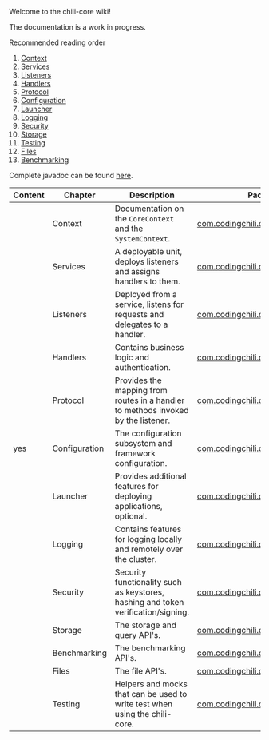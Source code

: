 Welcome to the chili-core wiki!

The documentation is a work in progress.

Recommended reading order
1. [Context](context)
2. [Services](services)
3. [Listeners](listeners)
4. [Handlers](handlers)
5. [Protocol](protocol)
6. [Configuration](configuration)
7. [Launcher](launcher)
8. [Logging](logging)
9. [Security](security)
10. [Storage](storage)
11. [Testing](testing)
12. [Files](files)
13. [Benchmarking](benchmarking)

Complete javadoc can be found [here](javadoc/).

|Content|Chapter|Description|Package|
|---|---|---|---|
||Context|Documentation on the `CoreContext` and the `SystemContext`.|[com.codingchili.core.context](https://github.com/codingchili/chili-core/tree/master/core/main/java/com/codingchili/core/context)
||Services|A deployable unit, deploys listeners and assigns handlers to them.|[com.codingchili.core.listener](https://github.com/codingchili/chili-core/tree/master/core/main/java/com/codingchili/core/listener)
||Listeners|Deployed from a service, listens for requests and delegates to a handler.|[com.codingchili.core.listener](https://github.com/codingchili/chili-core/tree/master/core/main/java/com/codingchili/core/listener)
||Handlers|Contains business logic and authentication.|[com.codingchili.core.listener](https://github.com/codingchili/chili-core/tree/master/core/main/java/com/codingchili/core/listener)
||Protocol|Provides the mapping from routes in a handler to methods invoked by the listener.|[com.codingchili.core.protocol](https://github.com/codingchili/chili-core/tree/master/core/main/java/com/codingchili/core/protocol)
|yes|Configuration|The configuration subsystem and framework configuration.|[com.codingchili.core.configuration](https://github.com/codingchili/chili-core/tree/master/core/main/java/com/codingchili/core/configuration)
||Launcher|Provides additional features for deploying applications, optional.|[com.codingchili.core.context](https://github.com/codingchili/chili-core/tree/master/core/main/java/com/codingchili/core/context)
||Logging|Contains features for logging locally and remotely over the cluster.|[com.codingchili.core.logging](https://github.com/codingchili/chili-core/tree/master/core/main/java/com/codingchili/core/logging)
||Security|Security functionality such as keystores, hashing and token verification/signing.|[com.codingchili.core.security](https://github.com/codingchili/chili-core/tree/master/core/main/java/com/codingchili/core/security)
||Storage|The storage and query API's.|[com.codingchili.core.storage](https://github.com/codingchili/chili-core/tree/master/core/main/java/com/codingchili/core/storage)
||Benchmarking|The benchmarking API's.|[com.codingchili.core.benchmarking](https://github.com/codingchili/chili-core/tree/master/core/main/java/com/codingchili/core/benchmarking)
||Files|The file API's.|[com.codingchili.core.files](https://github.com/codingchili/chili-core/tree/master/core/main/java/com/codingchili/core/files)
||Testing|Helpers and mocks that can be used to write test when using the chili-core.|[com.codingchili.core.testing](https://github.com/codingchili/chili-core/tree/master/core/main/java/com/codingchili/core/testing)
